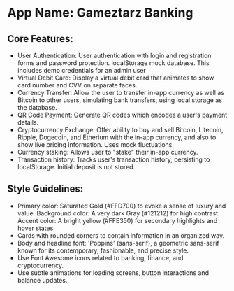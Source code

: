 # **App Name**: Gameztarz Banking

## Core Features:

- User Authentication: User authentication with login and registration forms and password protection. localStorage mock database. This includes demo credentials for an admin user
- Virtual Debit Card: Display a virtual debit card that animates to show card number and CVV on separate faces.
- Currency Transfer: Allow the user to transfer in-app currency as well as Bitcoin to other users, simulating bank transfers, using local storage as the database.
- QR Code Payment: Generate QR codes which encodes a user's payment details.
- Cryptocurrency Exchange: Offer ability to buy and sell Bitcoin, Litecoin, Ripple, Dogecoin, and Etherium with the in-app currency, and also to show live pricing information. Uses mock fluctuations.
- Currency staking: Allows user to "stake" their in-app currency.
- Transaction history: Tracks user's transaction history, persisting to localStorage. Initial deposit is not stored.

## Style Guidelines:

- Primary color: Saturated Gold (#FFD700) to evoke a sense of luxury and value. Background color: A very dark Gray (#121212) for high contrast. Accent color: A bright yellow (#FFE350) for secondary highlights and hover states.
- Cards with rounded corners to contain information in an organized way.
- Body and headline font: 'Poppins' (sans-serif), a geometric sans-serif known for its contemporary, fashionable, and precise style.
- Use Font Awesome icons related to banking, finance, and cryptocurrency.
- Use subtle animations for loading screens, button interactions and balance updates.